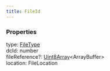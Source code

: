 ```yaml
---
title: FileId
---
```


### Properties

<div class="flex flex-col gap-3"><div><div class="flex gap-2"><div class="font-mono p" id="p_type" data-anchor><span class="font-bold">type</span><span class="opacity-50">:</span> <a href="/gh/types/filetype"  >FileType</a></div></div></div><div><div class="flex gap-2"><div class="font-mono p" id="p_dcId" data-anchor><span class="font-bold">dcId</span><span class="opacity-50">:</span> <span>number</span></div></div></div><div><div class="flex gap-2"><div class="font-mono p" id="p_fileReference" data-anchor><span class="font-bold">fileReference</span><span class="opacity-50"><span title="Optional" class="cursor-help">?</span>:</span> <a href="https://developer.mozilla.org/en-US/docs/Web/JavaScript/Reference/Global_Objects/Uint8Array" target="_blank" rel="noreferrer noopener">Uint8Array</a><span class="opacity-50">&lt;</span><span href="/">ArrayBuffer</span><span class="opacity-50">&gt;</span></div></div></div><div><div class="flex gap-2"><div class="font-mono p" id="p_location" data-anchor><span class="font-bold">location</span><span class="opacity-50">:</span> <span href="/">FileLocation</span></div></div></div></div>

